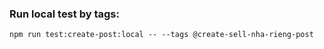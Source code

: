 ### Run local test by tags:
```
npm run test:create-post:local -- --tags @create-sell-nha-rieng-post
```
